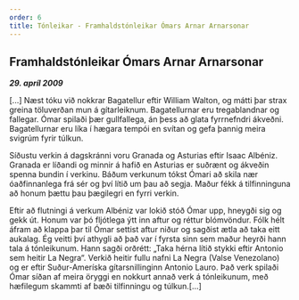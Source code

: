 ```yaml
---
order: 6
title: Tónleikar - Framhaldstónleikar Ómars Arnar Arnarsonar
---
```


## Framhaldstónleikar Ómars Arnar Arnarsonar
***29. apríl 2009***

[...] Næst tóku við nokkrar Bagatellur eftir William Walton, og mátti þar strax greina töluverðan mun á gítarleiknum. Bagatellurnar eru tregablandnar og fallegar. Ómar spilaði þær gullfallega, án þess að glata fyrrnefndri ákveðni. Bagatellurnar eru líka í hægara tempói en svítan og gefa þannig meira svigrúm fyrir túlkun.

Síðustu verkin á dagskránni voru Granada og Asturias eftir Isaac Albéniz. Granada er líðandi og minnir á hafið en Asturias er suðrænt og ákveðin spenna bundin í verkinu. Báðum verkunum tókst Ómari að skila nær óaðfinnanlega frá sér og því lítið um þau að segja. Maður fékk á tilfinninguna að honum þættu þau þægilegri en fyrri verkin.

Eftir að flutningi á verkum Albéniz var lokið stóð Ómar upp, hneygði sig og gekk út. Honum var þó fljótlega ýtt inn aftur og réttur blómvöndur. Fólk hélt áfram að klappa þar til Ómar settist aftur niður og sagðist ætla að taka eitt aukalag. Ég veitti því athygli að það var í fyrsta sinn sem maður heyrði hann tala á tónleikunum. Hann sagði orðrétt: „Taka hérna lítið stykki eftir Antonio sem heitir La Negra“. Verkið heitir fullu nafni La Negra (Valse Venezolano) og er eftir Suður-Ameríska gítarsnillinginn Antonio Lauro. Það verk spilaði Ómar síðan af meira öryggi en nokkurt annað verk á tónleikunum, með hæfilegum skammti af bæði tilfinningu og túlkun.[...]
